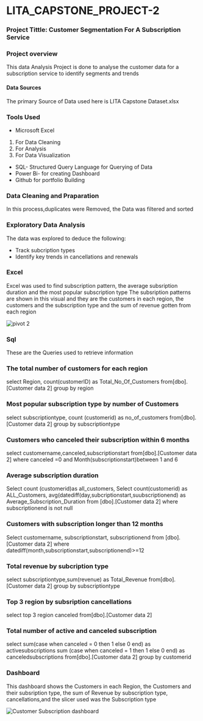 # LITA_CAPSTONE_PROJECT-2
### Project Tittle: Customer Segmentation For A Subscription Service

### Project overview
This data Analysis Project is done to analyse the customer data for a subscription service to identify segments and trends

#### Data Sources
The primary Source of Data used here is LITA Capstone Dataset.xlsx

### Tools Used
- Microsoft Excel
 1. For Data Cleaning
 2. For Analysis
 3. For Data Visualization
 
- SQL- Structured Query Language for Querying of Data
- Power Bi- for creating Dashboard
- Github for portfolio Building

### Data Cleaning and Praparation
 In this process,duplicates were Removed, the Data was filtered and sorted

 ### Exploratory Data Analysis
 The data was explored to deduce the following:
 - Track subcription types
 - Identify key trends in cancellations and renewals

  ### Excel
 Excel was used to find subscription pattern, the average subsription duration and the most popular subscription type
 The subsription patterns are shown in this visual and they are the customers in each region, the customers and the subscription type and the sum of revenue gotten from each region

![pivot 2](https://github.com/user-attachments/assets/ecd492e5-d935-4c29-8639-85e6a3b0a068)

### Sql
These are the Queries used to retrieve information 

### The total number of customers for each region
select Region, count(customerID) as Total_No_Of_Customers
from[dbo].[Customer data 2]
group by region


### Most popular subscription type by number of Customers
select subscriptiontype, count (customerid) as no_of_customers
from[dbo].[Customer data 2]
group by subscriptiontype

### Customers who canceled their subscription within 6 months
select customername,canceled,subscriptionstart
from[dbo].[Customer data 2]
where canceled =0 and Month(subscriptionstart)between 1 and 6

### Average subscription duration
Select count (customerid)as all_customers,
Select count(customerid) as ALL_Customers,
avg(datediff(day,subcriptionstart,suubscriptionend)
as Average_Subscription_Duration from [dbo].[Customer data 2]
where subscriptionend is not null

### Customers with subscription longer than 12 months
Select customername, subscriptionstart, subscriptionend
from [dbo].[Customer data 2]
where datediff(month,subscriptionstart,subscriptionend)>=12

### Total revenue by subcription type
select subscriptiontype,sum(revenue) as Total_Revenue
from[dbo].[Customer data 2]
group by subscriptiontype


### Top 3 region by subsription cancellations
select top 3 region canceled from[dbo].[Customer data 2]

### Total number of active and canceled subscription
select
sum(case when canceled = 0 then 1 else 0 end) as activesubscriptions
sum (case when canceled = 1 then 1 else 0 end) as canceledsubscriptions
from[dbo].[Customer data 2]
group by customerid

### Dashboard
This dashboard shows the Customers in each Region, the Customers and their subsription type, the sum of Revenue by subscription type, cancellations,and the slicer used was the Subscription type

![Customer Subscription dashboard](https://github.com/user-attachments/assets/8f31afe7-4c79-4dd9-96b4-69c64b2a9335)

